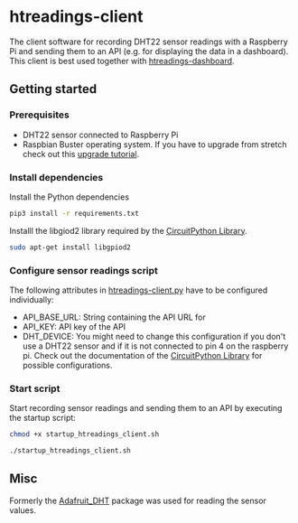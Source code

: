 # htreadings-client
The client software for recording DHT22 sensor readings with a Raspberry Pi and sending them to an API (e.g. for displaying the data in a dashboard). This client is best used together with [htreadings-dashboard](https://github.com/apfelstrudel2301/htreadings-dashboard).

## Getting started

### Prerequisites
- DHT22 sensor connected to Raspberry Pi
- Raspbian Buster operating system. If you have to upgrade from stretch check out this [upgrade tutorial](https://pimylifeup.com/upgrade-raspbian-stretch-to-raspbian-buster).

### Install dependencies

Install the Python dependencies
```bash
pip3 install -r requirements.txt
```

Installl the libgiod2 library required by the [CircuitPython Library](https://learn.adafruit.com/dht-humidity-sensing-on-raspberry-pi-with-gdocs-logging/python-setup).
```bash
sudo apt-get install libgpiod2
```

### Configure sensor readings script
The following attributes in [htreadings-client.py](htreadings-client.py) have to be configured individually:
- API_BASE_URL: String containing the API URL for 
- API_KEY: API key of the API
- DHT_DEVICE: You might need to change this configuration if you don't use a DHT22 sensor and if it is not connected to pin 4 on the raspberry pi. Check out the documentation of the [CircuitPython Library](https://learn.adafruit.com/dht-humidity-sensing-on-raspberry-pi-with-gdocs-logging/python-setup) for possible configurations.

### Start script
Start recording sensor readings and sending them to an API by executing the startup script:
```bash
chmod +x startup_htreadings_client.sh
```

```bash
./startup_htreadings_client.sh
```

## Misc
Formerly the [Adafruit_DHT](https://github.com/adafruit/Adafruit_Python_DHT) package was used for reading the sensor values.
